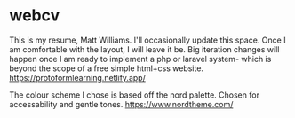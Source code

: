 # webcv
This is my resume, Matt Williams.
I'll occasionally update this space.
Once I am comfortable with the layout, I will leave it be.
Big iteration changes will happen once I am ready to implement a php or laravel system- which is beyond the scope of a free simple html+css website.
https://protoformlearning.netlify.app/

The colour scheme I chose is based off the nord palette. Chosen for accessability and gentle tones.
https://www.nordtheme.com/
